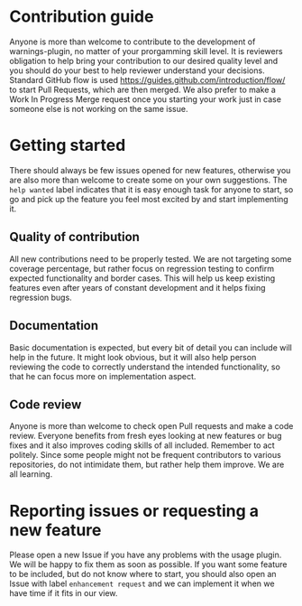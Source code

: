 Contribution guide
==================
Anyone is more than welcome to contribute to the development of warnings-plugin,
no matter of your prorgamming skill level. It is reviewers obligation to help bring your
contribution to our desired quality level and you should do your best to help reviewer
understand your decisions. Standard GitHub flow is used https://guides.github.com/introduction/flow/
to start Pull Requests, which are then merged. We also prefer to make a Work In Progress
Merge request once you starting your work just in case someone else is not working on the
same issue.

Getting started
===============
There should always be few issues opened for new features, otherwise you are also
more than welcome to create some on your own suggestions. The `help wanted` label
indicates that it is easy enough task for anyone to start, so go and pick up the
feature you feel most excited by and start implementing it.

Quality of contribution
-----------------------
All new contributions need to be properly tested. We are not targeting some coverage
percentage, but rather focus on regression testing to confirm expected functionality
and border cases. This will help us keep existing features even after years of constant
development and it helps fixing regression bugs.

Documentation
-------------
Basic documentation is expected, but every bit of detail you can include will help in
the future. It might look obvious, but it will also help person reviewing the code to
correctly understand the intended functionality, so that he can focus more on implementation
aspect.

Code review
-----------
Anyone is more than welcome to check open Pull requests and make a code review. Everyone
benefits from fresh eyes looking at new features or bug fixes and it also improves
coding skills of all included. Remember to act politely. Since some people might not be
frequent contributors to various repositories, do not intimidate them, but rather
help them improve. We are all learning.


Reporting issues or requesting a new feature
============================================
Please open a new Issue if you have any problems with the usage plugin. We will be happy
to fix them as soon as possible. If you want some feature to be included, but do not know
where to start, you should also open an Issue with label `enhancement request` and we
can implement it when we have time if it fits in our view.
